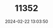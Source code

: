 ---
title: "11352"
category: "Lasiurus intermedius"
draft: false
date: 2024-02-22 13:03:50
languages:
  English: ["Northern Yellow Bat"]
---